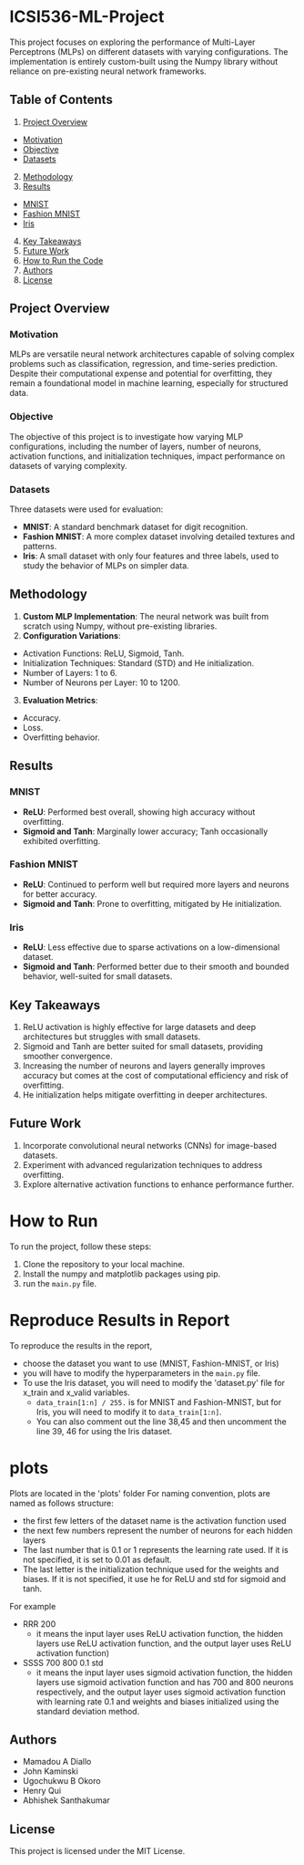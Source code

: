 # ICSI536-ML-Project

This project focuses on exploring the performance of Multi-Layer Perceptrons (MLPs) on different datasets with varying configurations. The implementation is entirely custom-built using the Numpy library without reliance on pre-existing neural network frameworks.

## Table of Contents
1. [Project Overview](#project-overview)
  - [Motivation](#motivation)
  - [Objective](#objective)
  - [Datasets](#datasets)
2. [Methodology](#methodology)
3. [Results](#results)
  - [MNIST](#mnist)
  - [Fashion MNIST](#fashion-mnist)
  - [Iris](#iris)
4. [Key Takeaways](#key-takeaways)
5. [Future Work](#future-work)
6. [How to Run the Code](#how-to-run)
7. [Authors](#authors)
8. [License](#license)

## Project Overview

### Motivation
MLPs are versatile neural network architectures capable of solving complex problems such as classification, regression, and time-series prediction. Despite their computational expense and potential for overfitting, they remain a foundational model in machine learning, especially for structured data.

### Objective
The objective of this project is to investigate how varying MLP configurations, including the number of layers, number of neurons, activation functions, and initialization techniques, impact performance on datasets of varying complexity.

### Datasets
Three datasets were used for evaluation:
- **MNIST**: A standard benchmark dataset for digit recognition.
- **Fashion MNIST**: A more complex dataset involving detailed textures and patterns.
- **Iris**: A small dataset with only four features and three labels, used to study the behavior of MLPs on simpler data.

## Methodology
1. **Custom MLP Implementation**: The neural network was built from scratch using Numpy, without pre-existing libraries.
2. **Configuration Variations**:
  - Activation Functions: ReLU, Sigmoid, Tanh.
  - Initialization Techniques: Standard (STD) and He initialization.
  - Number of Layers: 1 to 6.
  - Number of Neurons per Layer: 10 to 1200.
3. **Evaluation Metrics**:
  - Accuracy.
  - Loss.
  - Overfitting behavior.

## Results
### MNIST
- **ReLU**: Performed best overall, showing high accuracy without overfitting.
- **Sigmoid and Tanh**: Marginally lower accuracy; Tanh occasionally exhibited overfitting.

### Fashion MNIST
- **ReLU**: Continued to perform well but required more layers and neurons for better accuracy.
- **Sigmoid and Tanh**: Prone to overfitting, mitigated by He initialization.

### Iris
- **ReLU**: Less effective due to sparse activations on a low-dimensional dataset.
- **Sigmoid and Tanh**: Performed better due to their smooth and bounded behavior, well-suited for small datasets.

## Key Takeaways
1. ReLU activation is highly effective for large datasets and deep architectures but struggles with small datasets.
2. Sigmoid and Tanh are better suited for small datasets, providing smoother convergence.
3. Increasing the number of neurons and layers generally improves accuracy but comes at the cost of computational efficiency and risk of overfitting.
4. He initialization helps mitigate overfitting in deeper architectures.

## Future Work
1. Incorporate convolutional neural networks (CNNs) for image-based datasets.
2. Experiment with advanced regularization techniques to address overfitting.
3. Explore alternative activation functions to enhance performance further.

# How to Run
To run the project, follow these steps:

1. Clone the repository to your local machine.
2. Install the numpy and matplotlib packages using pip.
3. run the `main.py` file.

# Reproduce Results in Report
To reproduce the results in the report, 
- choose the dataset you want to use (MNIST, Fashion-MNIST, or Iris)
- you will have to modify the hyperparameters in the `main.py` file. 
- To use the Iris dataset, you will need to modify the 'dataset.py' file for x_train and x_valid variables.
  - `data_train[1:n] / 255.` is for MNIST and Fashion-MNIST, but for Iris, you will need to modify it to `data_train[1:n]`.
  - You can also comment out the line 38,45 and then uncomment the line 39, 46 for using the Iris dataset.

# plots
Plots are located in the 'plots' folder
For naming convention, plots are named as follows structure:
- the first few letters of the dataset name is the activation function used
- the next few numbers represent the number of neurons for each hidden layers
- The last number that is 0.1 or 1 represents the learning rate used. If it is not specified, it is set to 0.01 as default.
- The last letter is the initialization technique used for the weights and biases. If it is not specified, it use he for ReLU and std for sigmoid and tanh.

For example
- RRR 200
  - it means the input layer uses ReLU activation function, the hidden layers use ReLU activation function, and the output layer uses ReLU activation function)
- SSSS 700 800 0.1 std
  - it means the input layer uses sigmoid activation function, the hidden layers use sigmoid activation function and has 700 and 800 neurons respectively, and the output layer uses sigmoid activation function with learning rate 0.1 and weights and biases initialized using the standard deviation method.

## Authors
- Mamadou A Diallo
- John Kaminski
- Ugochukwu B Okoro
- Henry Qui
- Abhishek Santhakumar

## License
This project is licensed under the MIT License.
